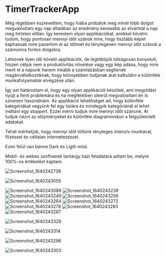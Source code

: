 # TimerTrackerApp

Még régebben észrevettem, hogy hiába próbálok meg minél több dolgot megvalósítani egy nap általában az eredmény kevesebb az elvártnál a nap meg hirtelen elillan. Így kerestem olyan applikációkat, amikkel követni tudom, hogy pontosan mennyi időt szánok mire, hogy tisztább képet kaphassak mire pazarlom el az időmet és ténylegesen mennyi időt szánok a számomra fontos dolgokra.

Léteznek ilyen idő követő applikációk, de legtöbbjük túlságosan bonyolult, hiszen céljuk nem a produktivitás növelése vagy egy kép adása, hogy mire ment el a napunk hanem inkább a számlázásban segítenek magánvállalkozóknak, hogy könnyebben tudjanak árat kalkulálni a különféle munkafolyamatok elvégzése után.

Így azt határoztam el, hogy egy olyan applikációt készítek, ami megoldást nyújt a fenti problémára és ha megfelelően sikerül megvalósítani én is szívesen használnám.
Az applikáció lehetőséget ad, hogy különféle kategóriákat vegyünk fel egy listára és mindegyik kategóriánál el lehet indítani egy stoppert. Ezzel mérni tudjuk mire mennyi időt szánunk. Át tudjuk nézni az előzményeket és különféle diagrammokon a felgyülemlett adatokat.

Tehát mérhetjük, hogy mennyi időt töltünk tényleges intenzív munkával, főzéssel és céltalan internetezéssel.

Ezen felül van benne Dark és Ligth mód.

Mobil- és webes szoftverek tantárgy házi feladatára adtam be, melyre 100%-os értékelést kaptam.




![Screenshot_1640242739](https://user-images.githubusercontent.com/22506745/147299523-6fef6f5b-74c8-4b8e-9c6c-4927181a9312.png)

![Screenshot_1640243055](https://user-images.githubusercontent.com/22506745/147299527-adea63c8-e666-4e1d-be63-09bcfa520cec.png)

![Screenshot_1640243089](https://user-images.githubusercontent.com/22506745/147299530-30a0b54a-3a6c-4e9a-a1cc-db403ee6ef71.png)
![Screenshot_1640243239](https://user-images.githubusercontent.com/22506745/147299531-26c7db02-08fd-4d2e-ac45-461607a12c2d.png)
![Screenshot_1640243249](https://user-images.githubusercontent.com/22506745/147299535-a681d4ee-4655-403c-a29a-931d3e92ae08.png)
![Screenshot_1640243256](https://user-images.githubusercontent.com/22506745/147299537-ccf07236-6580-4e50-a183-70ff87ee82fe.png)
![Screenshot_1640243264](https://user-images.githubusercontent.com/22506745/147299544-ce3c4749-5505-4943-bfbb-d6d4b06a697e.png)
![Screenshot_1640243272](https://user-images.githubusercontent.com/22506745/147299553-057b1f1b-8681-47e0-9d64-995cbd53760b.png)
![Screenshot_1640243278](https://user-images.githubusercontent.com/22506745/147299557-21799710-c2a5-4b00-8351-b1bb4a8da6f7.png)
![Screenshot_1640243283](https://user-images.githubusercontent.com/22506745/147299559-b19f27dc-7030-4b72-bab0-779b5b7e60d7.png)
![Screenshot_1640243287](https://user-images.githubusercontent.com/22506745/147299562-d185c733-9436-45ee-8ac6-3bd99b953b26.png)


![Screenshot_1640243329](https://user-images.githubusercontent.com/22506745/147299577-2a198dd1-2f0c-410e-90af-b78e24d36e49.png)

![Screenshot_1640243314](https://user-images.githubusercontent.com/22506745/147299574-3a9ef826-7e90-43eb-acc6-95b73c4475e5.png)

![Screenshot_1640243296](https://user-images.githubusercontent.com/22506745/147299569-2d76b1d7-fe4c-4ac0-945f-e14f1d6546da.png)

![Screenshot_1640243303](https://user-images.githubusercontent.com/22506745/147299571-197f7e7c-e906-445f-9e2e-2a7e24f8e25e.png)

